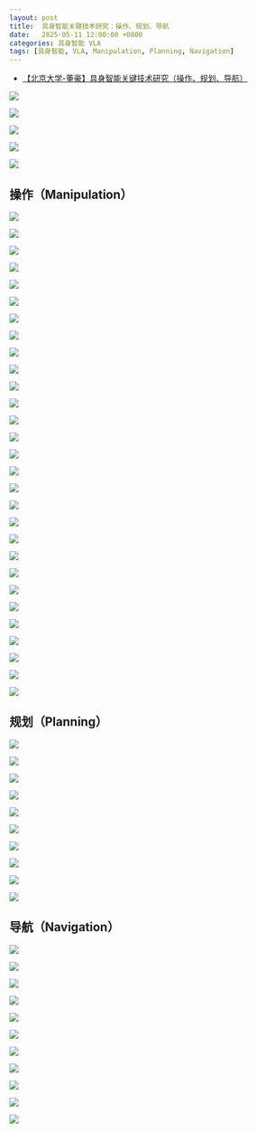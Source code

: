 ```yaml
---
layout: post
title:  具身智能关键技术研究：操作、规划、导航
date:   2025-05-11 12:00:00 +0800
categories: 具身智能 VLA
tags: [具身智能, VLA, Manipulation, Planning, Navigation]
---
```


- [【北京大学-董豪】具身智能关键技术研究（操作、规划、导航）](https://www.bilibili.com/video/BV1zU411U7q1/)

![](/images/2025/EmbodiedAIKeyResearches/Division-of-Brain-Regions.jpg)

![](/images/2025/EmbodiedAIKeyResearches/Division-of-Brain-Regions-EmbodiedAI.jpg)

![](/images/2025/EmbodiedAIKeyResearches/GoogleRT1.jpg)

![](/images/2025/EmbodiedAIKeyResearches/Key-Researches-of-Embodied-AI.jpg)

![](/images/2025/EmbodiedAIKeyResearches/Key-Researches-of-Embodied-AI-Next.jpg)


## 操作（Manipulation）

![](/images/2025/EmbodiedAIKeyResearches/Manipulation/Key-Researches-of-EmbodiedAI-Manipulation.jpg)

![](/images/2025/EmbodiedAIKeyResearches/Manipulation/LargeScale3DSimulation1.jpg)

![](/images/2025/EmbodiedAIKeyResearches/Manipulation/LargeScale3DSimulation2.jpg)

![](/images/2025/EmbodiedAIKeyResearches/Manipulation/ObjectGrasping.jpg)

![](/images/2025/EmbodiedAIKeyResearches/Manipulation/ObjectPoseEstimation.jpg)

![](/images/2025/EmbodiedAIKeyResearches/Manipulation/Omni6DPose.jpg)

![](/images/2025/EmbodiedAIKeyResearches/Manipulation/ObjectPoseEstimation-Grasping.jpg)

![](/images/2025/EmbodiedAIKeyResearches/Manipulation/DexterousGrasping.jpg)

![](/images/2025/EmbodiedAIKeyResearches/Manipulation/DexterousManipulation1.jpg)

![](/images/2025/EmbodiedAIKeyResearches/Manipulation/DexterousManipulation2.jpg)

![](/images/2025/EmbodiedAIKeyResearches/Manipulation/DexterousManipulation3.jpg)

![](/images/2025/EmbodiedAIKeyResearches/Manipulation/ArticulatedObjectManipulation1.jpg)

![](/images/2025/EmbodiedAIKeyResearches/Manipulation/ArticulatedObjectManipulation2.jpg)

![](/images/2025/EmbodiedAIKeyResearches/Manipulation/ArticulatedObjectManipulation3.jpg)

![](/images/2025/EmbodiedAIKeyResearches/Manipulation/ArticulatedObjectManipulation4.jpg)

![](/images/2025/EmbodiedAIKeyResearches/Manipulation/ArticulatedObjectManipulation5.jpg)

![](/images/2025/EmbodiedAIKeyResearches/Manipulation/Dual-GripperObjectManipulation.jpg)

![](/images/2025/EmbodiedAIKeyResearches/Manipulation/OmniSim.jpg)

![](/images/2025/EmbodiedAIKeyResearches/Manipulation/InteractivePerception1.jpg)

![](/images/2025/EmbodiedAIKeyResearches/Manipulation/InteractivePerception2.jpg)

![](/images/2025/EmbodiedAIKeyResearches/Manipulation/LearningNovelArticulatedObject.jpg)

![](/images/2025/EmbodiedAIKeyResearches/Manipulation/DeformableObjectManipulation1.jpg)

![](/images/2025/EmbodiedAIKeyResearches/Manipulation/DeformableObjectManipulation2.jpg)

![](/images/2025/EmbodiedAIKeyResearches/Manipulation/RobotPoseEstimation1.jpg)

![](/images/2025/EmbodiedAIKeyResearches/Manipulation/RobotPoseEstimation2.jpg)

![](/images/2025/EmbodiedAIKeyResearches/Manipulation/Robot-Self-Calibration-Low-Cost-Arm.jpg)

![](/images/2025/EmbodiedAIKeyResearches/Manipulation/ManipLLM1.jpg)

![](/images/2025/EmbodiedAIKeyResearches/Manipulation/ManipLLM2.jpg)

![](/images/2025/EmbodiedAIKeyResearches/Manipulation/ManipLLM3.jpg)


## 规划（Planning）

![](/images/2025/EmbodiedAIKeyResearches/Planning/Key-Researches-of-EmbodiedAI-Planning.jpg)

![](/images/2025/EmbodiedAIKeyResearches/Planning/Instruct2Act-Task-Instruction-Planning-1.jpg)

![](/images/2025/EmbodiedAIKeyResearches/Planning/Instruct2Act-Task-Instruction-Planning-2.jpg)

![](/images/2025/EmbodiedAIKeyResearches/Planning/Instruct2Act-Task-Instruction-Planning-3.jpg)

![](/images/2025/EmbodiedAIKeyResearches/Planning/ManipVQA-Embodied-Visual-Question-Answering.jpg)

![](/images/2025/EmbodiedAIKeyResearches/Planning/Embodied-Visual-Reasoning-1.jpg)

![](/images/2025/EmbodiedAIKeyResearches/Planning/Embodied-Visual-Reasoning-2.jpg)

![](/images/2025/EmbodiedAIKeyResearches/Planning/Embodied-Visual-Reasoning-3.jpg)

![](/images/2025/EmbodiedAIKeyResearches/Planning/Embodied-Visual-Reasoning-4.jpg)

![](/images/2025/EmbodiedAIKeyResearches/Planning/Object-Rearrangement-Planning.jpg)


## 导航（Navigation）

![](/images/2025/EmbodiedAIKeyResearches/Navigation/Key-Researches-of-EmbodiedAI-Navigation.jpg)

![](/images/2025/EmbodiedAIKeyResearches/Navigation/Key-Researches-of-EmbodiedAI-Navigation.jpg)

![](/images/2025/EmbodiedAIKeyResearches/Navigation/ObjectNavigation-1.jpg)

![](/images/2025/EmbodiedAIKeyResearches/Navigation/ObjectNavigation-2.jpg)

![](/images/2025/EmbodiedAIKeyResearches/Navigation/Visual-Language-Navigation-1.jpg)

![](/images/2025/EmbodiedAIKeyResearches/Navigation/Visual-Language-Navigation-2.jpg)

![](/images/2025/EmbodiedAIKeyResearches/Navigation/Demand-Driven-Navigation.jpg)

![](/images/2025/EmbodiedAIKeyResearches/Navigation/Navigation-Performance-in-2023.jpg)

![](/images/2025/EmbodiedAIKeyResearches/Navigation/General-Instruction-Navigation-1.jpg)

![](/images/2025/EmbodiedAIKeyResearches/Navigation/General-Instruction-Navigation-2.jpg)

![](/images/2025/EmbodiedAIKeyResearches/Navigation/General-Instruction-Navigation-3.jpg)
